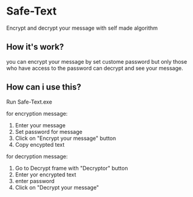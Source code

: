 # Safe-Text
Encrypt and decrypt your message with self made algorithm

## How it's work?
you can encrypt your message by set custome password but only those who have access to the password can decrypt and see your message.

## How can i use this?
Run Safe-Text.exe

for encryption message:
1. Enter your message 
2. Set password for message
3. Click on "Encrypt your message" button
4. Copy encypted text

for decryption message:
1. Go to Decrypt frame with "Decryptor" button
2. Enter yor encrypted text
3. enter password
4. Click on "Decrypt your message"
